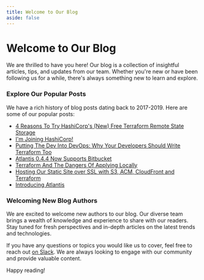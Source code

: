 ```yaml
---
title: Welcome to Our Blog
aside: false
---
```


# Welcome to Our Blog

We are thrilled to have you here! Our blog is a collection of insightful articles, tips, and updates from our team. Whether you're new or have been following us for a while, there's always something new to learn and explore.

### Explore Our Popular Posts

We have a rich history of blog posts dating back to 2017-2019. Here are some of our popular posts:

- [4 Reasons To Try HashiCorp's (New) Free Terraform Remote State Storage](/blog/4-reasons-to-try-hashicorps-new-free-terraform-remote-state-storage)
- [I'm Joining HashiCorp!](/blog/joining-hashicorp)
- [Putting The Dev Into DevOps: Why Your Developers Should Write Terraform Too](/blog/putting-the-dev-into-devops-why-your-developers-should-write-terraform-too)
- [Atlantis 0.4.4 Now Supports Bitbucket](/blog/atlantis-0-4-4-now-supports-bitbucket)
- [Terraform And The Dangers Of Applying Locally](/blog/terraform-and-the-dangers-of-applying-locally)
- [Hosting Our Static Site over SSL with S3, ACM, CloudFront and Terraform](/blog/hosting-our-static-site-over-ssl-with-s3-acm-cloudfront-and-terraform)
- [Introducing Atlantis](/blog/introducing-atlantis)

### Welcoming New Blog Authors

We are excited to welcome new authors to our blog. Our diverse team brings a wealth of knowledge and experience to share with our readers. Stay tuned for fresh perspectives and in-depth articles on the latest trends and technologies.

If you have any questions or topics you would like us to cover, feel free to reach out [on Slack](https://join.slack.com/t/atlantis-community/shared_invite/zt-9xlxtxtc-CUSKB1ATt_sQy6um~LDPNw). We are always looking to engage with our community and provide valuable content.

Happy reading!
